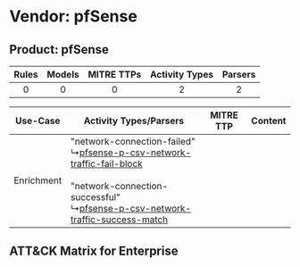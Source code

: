 Vendor: pfSense
===============
Product: pfSense
----------------
| Rules | Models | MITRE TTPs | Activity Types | Parsers |
|:-----:|:------:|:----------:|:--------------:|:-------:|
|   0   |   0    |     0      |       2        |    2    |

|  Use-Case  | Activity Types/Parsers    | MITRE TTP | Content    |
|:----------:| ---- | --------- | ---- |
| Enrichment |  "network-connection-failed"<br> ↳[pfsense-p-csv-network-traffic-fail-block](Ps/pC_pfsensepcsvnetworktrafficfailblock.md)<br><br> "network-connection-successful"<br> ↳[pfsense-p-csv-network-traffic-success-match](Ps/pC_pfsensepcsvnetworktrafficsuccessmatch.md)<br> |    | [](RM/r_m_pfsense_pfsense_Enrichment.md) |

ATT&CK Matrix for Enterprise
----------------------------
